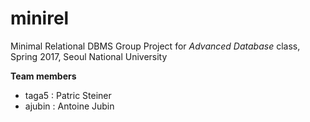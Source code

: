 # minirel
Minimal Relational DBMS
Group Project for *Advanced Database* class, Spring 2017,  Seoul National University


**Team members**

- taga5   : Patric Steiner
- ajubin  : Antoine Jubin 
